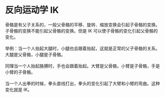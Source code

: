 # 反向运动学 IK

骨骼是有父子关系的，一般父骨骼的平移、旋转、缩放变换会引起子骨骼的变换。子骨骼的变换不能引起父骨骼的变换。但是 IK 可以使子骨骼的变化引起父骨骼的变化。
<br>
<br>
举例：当一个人抬起大腿时，小腿也会跟着抬起，这就是正常的父子骨骼的关系。大腿是父骨骼，小腿是子骨骼。
<br>
<br>
同理当一个人抬起胳膊时，手也会跟着抬起。大臂是父骨骼，小臂是子骨骼，手是小臂的子骨骼。
<br>
<br>
当一个人出拳的时候，拳头直线打出，拳头的变化引起了大臂和小臂的弯曲。这种变化就是 IK。